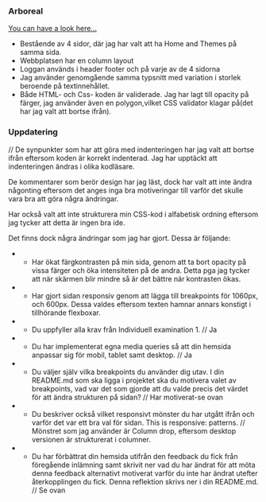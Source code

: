   ### Arboreal
  [You can have a look here...](https://maia313.github.io/Arboreal/)

   * Bestående av 4 sidor, där jag har valt att ha Home and Themes på samma sida.
   * Webbplatsen har en column layout
   * Loggan används i header footer och på varje av de 4 sidorna
   * Jag använder genomgående samma typsnitt med variation i storlek beroende på textinnehållet.
   * Både HTML- och Css- koden är validerade. Jag har lagt till opacity på färger, 
   jag använder även en polygon,vilket CSS    validator klagar på(det har jag valt att bortse ifrån). 












  ### Uppdatering

  // De synpunkter som har att göra med indenteringen har jag valt att bortse ifrån eftersom koden är korrekt indenterad.     Jag har upptäckt att indenteringen ändras i olika kodläsare.

  De kommentarer som berör design har jag läst, dock har valt att inte ändra någonting eftersom det anges inga bra 
  motiveringar till varför det skulle vara bra att göra några ändringar.

  Har också valt att inte strukturera min CSS-kod i alfabetisk ordning eftersom jag tycker att detta är ingen bra ide.


  Det finns dock några ändringar som jag har gjort. Dessa är följande:

  * + Har ökat färgkontrasten på min sida, genom att ta bort opacity på vissa färger och öka intensiteten på de andra. Detta pga jag tycker att när skärmen blir mindre så är det bättre när kontrasten ökas.
  * + Har gjort sidan responsiv genom att lägga till breakpoints för 1060px, och 600px. Dessa valdes eftersom texten hamnar annars konstigt i tillhörande flexboxar.

  * + Du uppfyller alla krav från Individuell examination 1. // Ja

  * + Du har implementerat egna media queries så att din hemsida anpassar sig för mobil, tablet samt desktop. // Ja

  * + Du väljer själv vilka breakpoints du använder dig utav. I din README.md som ska ligga i projektet ska 
  du motivera valet av breakpoints, vad var det som gjorde att du valde precis det värdet för att ändra strukturen på sidan?  // Har motiverat-se ovan

  * + Du beskriver också vilket responsivt mönster du har utgått ifrån och varför det var ett bra val för sidan. This is responsive: patterns. // Mönstret som jag använder är Column drop, eftersom desktop versionen är strukturerat i columner.

  * + Du har förbättrat din hemsida utifrån den feedback du fick från föregående inlämning samt skrivit ner vad du har 
  ändrat för att möta denna feedback alternativt motiverat varför du inte har ändrat utefter återkopplingen du fick. Denna reflektion skrivs ner i din README.md. // Se ovan






